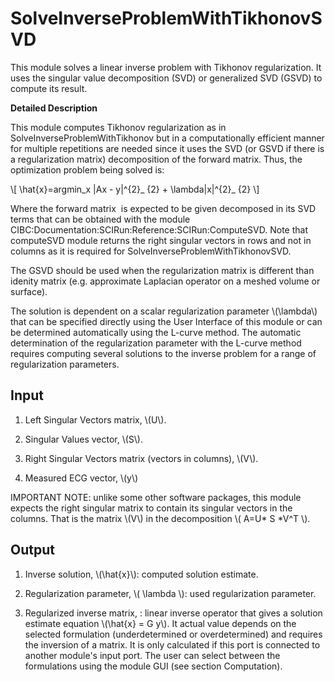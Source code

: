 # SolveInverseProblemWithTikhonovSVD

<script type="text/javascript" async
  src="https://cdn.mathjax.org/mathjax/latest/MathJax.js?config=TeX-AMS_CHTML">
</script>

This module solves a linear inverse problem with Tikhonov regularization. It uses the singular value decomposition (SVD) or generalized SVD (GSVD) to compute its result.

**Detailed Description**

This module computes Tikhonov regularization as in SolveInverseProblemWithTikhonov but in a computationally efficient manner for multiple repetitions are needed since it uses the SVD (or GSVD if there is a regularization matrix) decomposition of the forward matrix. Thus, the optimization problem being solved is:

\\[ \hat{x}=argmin_x \|Ax - y\|^{2}_ {2} + \lambda\|x\|^{2}_ {2} \\]


Where the forward matrix <math>A</math> is expected to be given decomposed in its SVD terms that can be obtained with the module CIBC:Documentation:SCIRun:Reference:SCIRun:ComputeSVD. Note that computeSVD module returns the right singular vectors in rows and not in columns as it is required for SolveInverseProblemWithTikhonovSVD.

The GSVD should be used when the regularization matrix is different than idenity matrix (e.g. approximate Laplacian operator on a meshed volume or surface).


The solution is dependent on a scalar regularization parameter \\(\lambda\\) that can be specified directly using the User Interface of this module or can be determined automatically using the L-curve method. The automatic determination of the regularization parameter with the L-curve method requires computing several solutions to the inverse problem for a range of regularization parameters.


## Input

  1. Left Singular Vectors matrix, \\(U\\).

  2. Singular Values vector, \\(S\\).

  3. Right Singular Vectors matrix (vectors in columns), \\(V\\).

  4. Measured ECG vector, \\(y\\)

IMPORTANT NOTE: unlike some other software packages, this module expects the right singular matrix to contain its singular vectors in the columns. That is the matrix \\(V\\) in the decomposition \\( A=U* S *V^T \\).


## Output

  1. Inverse solution, \\(\hat{x}\\): computed solution estimate.

  2. Regularization parameter, \\( \lambda \\): used regularization parameter.

  3. Regularized inverse matrix, <math>G</math>: linear inverse operator that gives a solution estimate equation \\(\hat{x} = G y\\). It actual value depends on the selected formulation (underdetermined or overdetermined) and requires the inversion of a matrix. It is only calculated if this port is connected to another module's input port. The user can select between the formulations using the module GUI (see section Computation).
